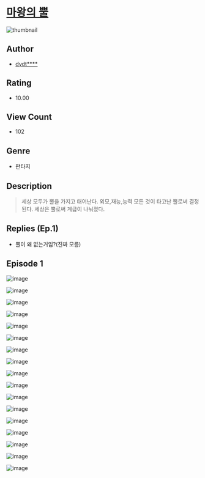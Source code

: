 # [마왕의 뿔](https://comic.naver.com/challenge/list?titleId=810798)
![thumbnail](https://image-comic.pstatic.net/user_contents_data/challenge_comic/2023/05/25/282127/upload_7161348155126199608_480x623.jpeg)

## Author
- [dydt****](https://comic.naver.com/artistTitle?id=282127)

## Rating
- 10.00

## View Count
- 102

## Genre
- 판타지

## Description
> 세상 모두가 뿔을 가지고 태어난다. 외모,재능,능력 모든 것이 타고난 뿔로써 결정된다. 세상은 뿔로써 계급이 나눠졌다.

## Replies (Ep.1)
- 뿔이 왜 없는거임?(진짜 모름)

## Episode 1
![image](https://image-comic.pstatic.net/user_contents_data/challenge_comic/2023/05/24/282127/upload_3688790263691031602.jpeg)

![image](https://image-comic.pstatic.net/user_contents_data/challenge_comic/2023/05/24/282127/upload_3616732884317594469.jpeg)

![image](https://image-comic.pstatic.net/user_contents_data/challenge_comic/2023/05/24/282127/upload_7365974973508511280.jpeg)

![image](https://image-comic.pstatic.net/user_contents_data/challenge_comic/2023/05/24/282127/upload_3486403377392857444.jpeg)

![image](https://image-comic.pstatic.net/user_contents_data/challenge_comic/2023/05/24/282127/upload_3775758338419471417.jpeg)

![image](https://image-comic.pstatic.net/user_contents_data/challenge_comic/2023/05/24/282127/upload_3834644882654586417.jpeg)

![image](https://image-comic.pstatic.net/user_contents_data/challenge_comic/2023/05/24/282127/upload_3907264533340173363.jpeg)

![image](https://image-comic.pstatic.net/user_contents_data/challenge_comic/2023/05/24/282127/upload_7363496657888567860.jpeg)

![image](https://image-comic.pstatic.net/user_contents_data/challenge_comic/2023/05/24/282127/upload_7149572599488721460.jpeg)

![image](https://image-comic.pstatic.net/user_contents_data/challenge_comic/2023/05/24/282127/upload_7004559983147102308.jpeg)

![image](https://image-comic.pstatic.net/user_contents_data/challenge_comic/2023/05/24/282127/upload_3762025443241321015.jpeg)

![image](https://image-comic.pstatic.net/user_contents_data/challenge_comic/2023/05/24/282127/upload_3761693402758996581.jpeg)

![image](https://image-comic.pstatic.net/user_contents_data/challenge_comic/2023/05/24/282127/upload_3919038108044702001.jpeg)

![image](https://image-comic.pstatic.net/user_contents_data/challenge_comic/2023/05/24/282127/upload_3919084090048131635.jpeg)

![image](https://image-comic.pstatic.net/user_contents_data/challenge_comic/2023/05/24/282127/upload_3775254758536865329.jpeg)

![image](https://image-comic.pstatic.net/user_contents_data/challenge_comic/2023/05/24/282127/upload_3906138422929536870.jpeg)

![image](https://image-comic.pstatic.net/user_contents_data/challenge_comic/2023/05/24/282127/upload_4049129918627865958.jpeg)
